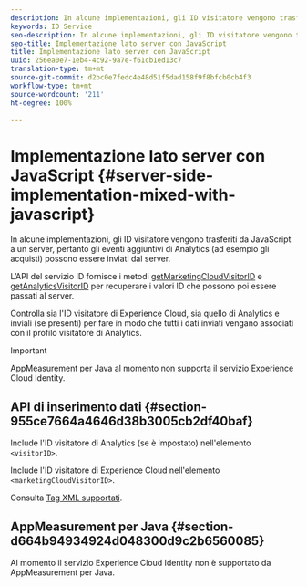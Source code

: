 ```yaml
---
description: In alcune implementazioni, gli ID visitatore vengono trasferiti da JavaScript a un server, pertanto gli eventi aggiuntivi di Analytics (ad esempio gli acquisti) possono essere inviati dal server.
keywords: ID Service
seo-description: In alcune implementazioni, gli ID visitatore vengono trasferiti da JavaScript a un server, pertanto gli eventi aggiuntivi di Analytics (ad esempio gli acquisti) possono essere inviati dal server.
seo-title: Implementazione lato server con JavaScript
title: Implementazione lato server con JavaScript
uuid: 256ea0e7-1eb4-4c92-9a7e-f61cb1ed13c7
translation-type: tm+mt
source-git-commit: d2bc0e7fedc4e48d51f5dad158f9f8bfcb0cb4f3
workflow-type: tm+mt
source-wordcount: '211'
ht-degree: 100%

---
```



# Implementazione lato server con JavaScript {#server-side-implementation-mixed-with-javascript}

In alcune implementazioni, gli ID visitatore vengono trasferiti da JavaScript a un server, pertanto gli eventi aggiuntivi di Analytics (ad esempio gli acquisti) possono essere inviati dal server.

L’API del servizio ID fornisce i metodi [getMarketingCloudVisitorID](../../library/get-set/getmcvid.md) e [getAnalyticsVisitorID](../../library/get-set/getanalyticsvisitorid.md) per recuperare i valori ID che possono poi essere passati al server.

Controlla sia l&#39;ID visitatore di Experience Cloud, sia quello di Analytics e inviali (se presenti) per fare in modo che tutti i dati inviati vengano associati con il profilo visitatore di Analytics.

>[!IMPORTANT]
>
>AppMeasurement per Java al momento non supporta il servizio Experience Cloud Identity.

## API di inserimento dati {#section-955ce7664a4646d38b3005cb2df40baf}

Include l&#39;ID visitatore di Analytics (se è impostato) nell&#39;elemento `<visitorID>`.

Include l&#39;ID visitatore di Experience Cloud nell&#39;elemento `<marketingCloudVisitorID>`.

Consulta [Tag XML supportati](https://www.adobe.io).

## AppMeasurement per Java {#section-d664b94934924d048300d9c2b6560085}

Al momento il servizio Experience Cloud Identity non è supportato da AppMeasurement per Java.
